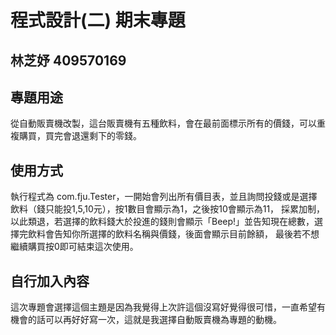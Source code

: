 # 程式設計(二) 期末專題
## 林芝妤 409570169

## 專題用途
從自動販賣機改製，這台販賣機有五種飲料，會在最前面標示所有的價錢，可以重複購買，買完會退還剩下的零錢。

## 使用方式
執行程式為 com.fju.Tester，一開始會列出所有價目表，並且詢問投錢或是選擇飲料（錢只能投1,5,10元），按1數目會顯示為1，之後按10會顯示為11，
採累加制，以此類退，若選擇的飲料錢大於投進的錢則會顯示「Beep!」並告知現在總數，選擇完飲料會告知你所選擇的飲料名稱與價錢，後面會顯示目前餘額，
最後若不想繼續購買按0即可結束這次使用。

## 自行加入內容
這次專題會選擇這個主題是因為我覺得上次許這個沒寫好覺得很可惜，一直希望有機會的話可以再好好寫一次，這就是我選擇自動販賣機為專題的動機。